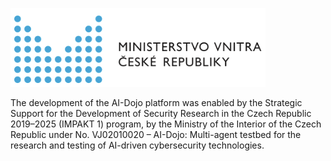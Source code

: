 ![image](images/logo_mvcr.png)

The development of the AI-Dojo platform was enabled by the Strategic Support for the Development of Security Research in
the Czech Republic 2019–2025 (IMPAKT 1) program, by the Ministry of the Interior of the Czech Republic under No. 
VJ02010020 – AI-Dojo: Multi-agent testbed for the research and testing of AI-driven cybersecurity technologies.